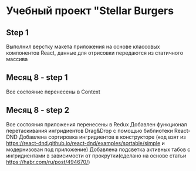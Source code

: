 # Учебный проект "Stellar Burgers

## Step 1

Выполнил верстку макета приложения на основе классовых компонентов React, данные для отрисовки передаются из статичного массива




## Месяц 8  - step 1 

Все состояние перенесены в Context

## Месяц 8 - step 2

Все состояния приложения перенесены в Redux
Добавлен функционал перетаскивания ингридиентов Drag&Drop с помощью библиотеки React-DND
Добавлена сортировка ингридиентов в конструкторе (код взят из https://react-dnd.github.io/react-dnd/examples/sortable/simple и модернизован под приложение)
Добавлена подсветка активных табов с ингридиентами в зависимости от прокрутки(сделано на основе статьи https://habr.com/ru/post/494670/)